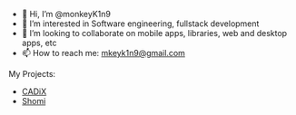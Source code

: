 - 👋 Hi, I’m @monkeyK1n9
- 👀 I’m interested in Software engineering, fullstack development
- 💞️ I’m looking to collaborate on mobile apps, libraries, web and desktop apps, etc
- 📫 How to reach me: mkeyk1n9@gmail.com

My Projects:
- <a href="https://cadix.vercel.app">CADiX</a>
- <a href="https://bit.ly/shomiApp">Shomi</a>

<!---
monkeyK1n9/monkeyK1n9 is a ✨ special ✨ repository because its `README.md` (this file) appears on your GitHub profile.
You can click the Preview link to take a look at your changes.
--->
